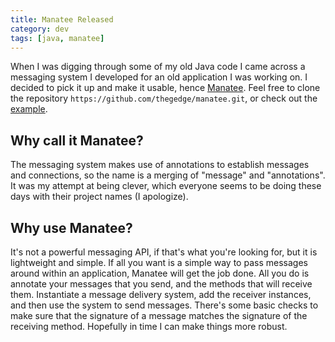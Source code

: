 ```yaml
---
title: Manatee Released
category: dev
tags: [java, manatee]
---
```


When I was digging through some of my old Java code I came across a messaging system I developed for
an old application I was working on. I decided to pick it up and make it usable, hence
[Manatee](https://thegedge.github.com/manatee). Feel free to clone the repository
`https://github.com/thegedge/manatee.git`, or check out the
[example](https://github.com/thegedge/manatee/tree/master/src/examples/java/ca/gedge/manatee).

## Why call it Manatee?

The messaging system makes use of annotations to establish messages and connections, so the name is
a merging of "message" and "annotations". It was my attempt at being clever, which everyone seems to
be doing these days with their project names (I apologize).

## Why use Manatee?

It's not a powerful messaging API, if that's what you're looking for, but it is lightweight and
simple. If all you want is a simple way to pass messages around within an application, Manatee will
get the job done. All you do is annotate your messages that you send, and the methods that will
receive them. Instantiate a message delivery system, add the receiver instances, and then use the
system to send messages. There's some basic checks to make sure that the signature of a message
matches the signature of the receiving method. Hopefully in time I can make things more robust.
